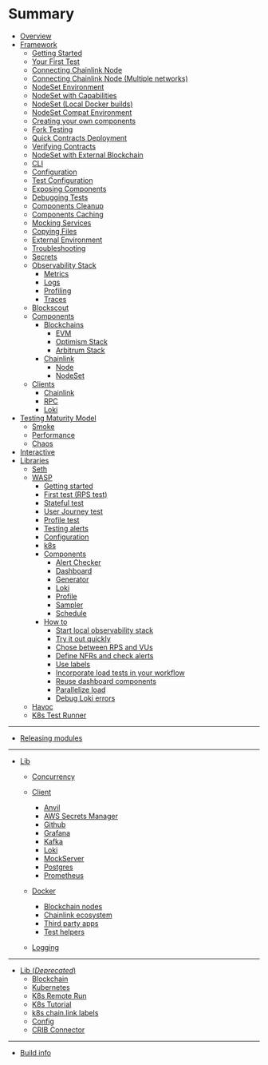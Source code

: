 # Summary

- [Overview](./overview.md)
- [Framework](./framework/overview.md)
    - [Getting Started](./framework/getting_started.md)
    - [Your First Test](./framework/first_test.md)
    - [Connecting Chainlink Node](./framework/connecting_chainlink_node.md)
    - [Connecting Chainlink Node (Multiple networks)]()
    - [NodeSet Environment](./framework/nodeset_environment.md)
    - [NodeSet with Capabilities](./framework/nodeset_capabilities.md)
    - [NodeSet (Local Docker builds)](./framework/nodeset_docker_rebuild.md)
    - [NodeSet Compat Environment](./framework/nodeset_compatibility.md)
    - [Creating your own components](./developing/developing_components.md)
    - [Fork Testing](./framework/fork.md)
    - [Quick Contracts Deployment](./framework/quick_deployment.md)
    - [Verifying Contracts](./framework/verify.md)
    - [NodeSet with External Blockchain]()
    - [CLI](./framework/cli.md)
    - [Configuration](./framework/configuration.md)
    - [Test Configuration](./framework/test_configuration_overrides.md)
    - [Exposing Components](framework/components/state.md)
    - [Debugging Tests](framework/components/debug.md)
    - [Components Cleanup](framework/components/cleanup.md)
    - [Components Caching](framework/components/caching.md)
    - [Mocking Services](framework/components/mocking.md)
    - [Copying Files](framework/copying_files.md)
    - [External Environment](framework/components/external.md)
    - [Troubleshooting](framework/components/troubleshooting.md)
    - [Secrets]()
    - [Observability Stack](framework/observability/observability_stack.md)
      - [Metrics](framework/observability/metrics.md)
      - [Logs](framework/observability/logs.md)
      - [Profiling](framework/observability/profiling.md)
      - [Traces]()
    - [Blockscout](framework/observability/blockscout.md)
    - [Components](framework/components/overview.md)
        - [Blockchains](framework/components/blockchains/overview.md)
            - [EVM](framework/components/blockchains/evm.md)
            - [Optimism Stack]()
            - [Arbitrum Stack]()
        - [Chainlink](framework/components/chainlink.md)
          - [Node](framework/components/chainlink/node.md)
          - [NodeSet](framework/components/chainlink/nodeset.md)
    - [Clients]()
      - [Chainlink]()
      - [RPC]()
      - [Loki]()
- [Testing Maturity Model](framework/testing.md)
  - [Smoke]()
  - [Performance]()
  - [Chaos]()
- [Interactive](framework/interactive.md)
- [Libraries](./libraries.md)
  - [Seth](./libs/seth.md)
  - [WASP](./libs/wasp/overview.md)
    - [Getting started](./libs/wasp/getting_started.md)
    - [First test (RPS test)](./libs/wasp/first_test.md)
    - [Stateful test](./libs/wasp/stateful_test.md)
    - [User Journey test](./libs/wasp/user_journey_test.md)
    - [Profile test](./libs/wasp/profile_test.md)
    - [Testing alerts]()
    - [Configuration](./libs/wasp/configuration.md)
    - [k8s](./libs/wasp/k8s.md)
    - [Components](./libs/wasp/components/overview.md)
      - [Alert Checker]()
      - [Dashboard](./libs/wasp/components/dashboard.md)
      - [Generator](./libs/wasp/components/generator.md)
      - [Loki](./libs/wasp/components/loki.md)
      - [Profile](./libs/wasp/components/profile.md)
      - [Sampler](./libs/wasp/components/sampler.md)
      - [Schedule](./libs/wasp/components/schedule.md)
    - [How to](./libs/wasp/how-to/overview.md)
      - [Start local observability stack](./libs/wasp/how-to/start_local_observability_stack.md)
      - [Try it out quickly](./libs/wasp/how-to/run_included_tests.md)
      - [Chose between RPS and VUs](./libs/wasp/how-to/chose_rps_vu.md)
      - [Define NFRs and check alerts](./libs/wasp/how-to/define_nfr_check_alerts.md)
      - [Use labels](./libs/wasp/how-to/use_labels.md)
      - [Incorporate load tests in your workflow](./libs/wasp/how-to/incorporate_load_tests.md)
      - [Reuse dashboard components](./libs/wasp/how-to/reuse_dashboard_components.md)
      - [Parallelize load](./libs/wasp/how-to/parallelise_load.md)
      - [Debug Loki errors](./libs/wasp/how-to/debug_loki_errors.md)
  - [Havoc](./libs/havoc.md)
  - [K8s Test Runner](k8s-test-runner/k8s-test-runner.md)

---

- [Releasing modules](releasing_modules.md)
---

- [Lib](./libv2/overview.md)
  - [Concurrency](./libv2/concurrency.md)
  - [Client](./libv2/client.md)
    - [Anvil]()
    - [AWS Secrets Manager](./libv2/client/aws_secrets_manager.md)
    - [Github](./libv2/client/github.md)
    - [Grafana](./libv2/client/grafana.md)
    - [Kafka](./libv2/client/kafka.md)
    - [Loki](./libv2/client/loki.md)
    - [MockServer](./libv2/client/mockserver.md)
    - [Postgres](./libv2/client/postgres.md)
    - [Prometheus](./libv2/client/prometheus.md)
  - [Docker](./docker/overview.md)
    - [Blockchain nodes](./docker/blockchain_nodes.md)
    - [Chainlink ecosystem](./docker/chainlink_ecosystem.md)
    - [Third party apps]()
    - [Test helpers](./docker/test_helpers.md)

  - [Logging](./libv2/logging.md)

---
- [Lib (*Deprecated*)](lib.md)
    - [Blockchain](lib/blockchain.md)
    - [Kubernetes](lib/k8s/KUBERNETES.md)
    - [K8s Remote Run](lib/k8s/REMOTE_RUN.md)
    - [K8s Tutorial](lib/k8s/TUTORIAL.md)
    - [k8s chain.link labels](lib/k8s/labels.md)
    - [Config](lib/config/config.md)
    - [CRIB Connector](lib/crib.md)
---
- [Build info](build_info.md)

